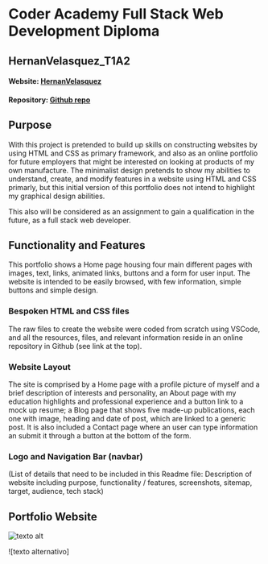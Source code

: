 # Coder Academy Full Stack Web Development Diploma 
## HernanVelasquez_T1A2

#### Website: [HernanVelasquez](https://hernanvelasquez-t1a2.netlify.app/)
#### Repository: [Github repo](https://github.com/hernan-vela/HernanVelasquez_T1A2)

## Purpose
With this project is pretended to build up skills on constructing websites by using HTML and CSS as primary framework, and also as an online portfolio for future employers that might be interested on looking at products of my own manufacture. The minimalist design pretends to show my abilities to understand, create, and modify features in a website using HTML and CSS primarly, but this initial version of this portfolio does not intend to highlight my graphical design abilities.

This also will be considered as an assignment to gain a qualification in the future, as a full stack web developer.

## Functionality and Features
This portfolio shows a Home page housing four main different pages with images, text, links, animated links, buttons and a form for user input. The website is intended to be easily browsed, with few information, simple buttons and simple design.

### Bespoken HTML and CSS files
The raw files to create the website were coded from scratch using VSCode, and all the resources, files, and relevant information reside in an online repository in Github (see link at the top).

### Website Layout
The site is comprised by a Home page with a profile picture of myself and a brief description of interests and personality, an About page with my education highlights and professional experience and a button link to a mock up resume; a Blog page that shows five made-up publications, each one with image, heading and date of post, which are linked to a generic post. It is also included a Contact page where an user can type information an submit it through a button at the bottom of the form.


### Logo and Navigation Bar (navbar)





(List of details that need to be included in this
Readme file: Description of website including purpose,
functionality / features, screenshots, sitemap, target,
audience, tech stack)

## Portfolio Website

![texto alt](./docs/colors.png "Coolors ss")


![texto alternativo]